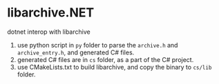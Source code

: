 # libarchive.NET
dotnet interop with libarchive

1. use python script in `py` folder to parse the `archive.h` and `archive_entry.h`, and generated C# files.
2. generated C# files are in `cs` folder, as a part of the C# project.
3. use CMakeLists.txt to build libarchive, and copy the binary to `cs/lib` folder.
